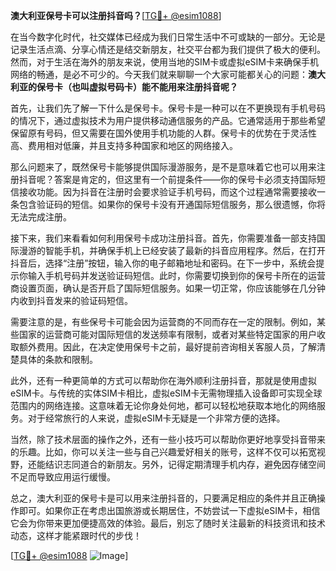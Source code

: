 **澳大利亚保号卡可以注册抖音吗？**[[TG💪+ @esim1088](https://t.me/s/esim1088)]

在当今数字化时代，社交媒体已经成为我们日常生活中不可或缺的一部分。无论是记录生活点滴、分享心情还是结交新朋友，社交平台都为我们提供了极大的便利。然而，对于生活在海外的朋友来说，使用当地的SIM卡或虚拟eSIM卡来确保手机网络的畅通，是必不可少的。今天我们就来聊聊一个大家可能都关心的问题：**澳大利亚的保号卡（也叫虚拟号码卡）能不能用来注册抖音呢？**

首先，让我们先了解一下什么是保号卡。保号卡是一种可以在不更换现有手机号码的情况下，通过虚拟技术为用户提供移动通信服务的产品。它通常适用于那些希望保留原有号码，但又需要在国外使用手机功能的人群。保号卡的优势在于灵活性高、费用相对低廉，并且支持多种国家和地区的网络接入。

那么问题来了，既然保号卡能够提供国际漫游服务，是不是意味着它也可以用来注册抖音呢？答案是肯定的，但这里有一个前提条件——你的保号卡必须支持国际短信接收功能。因为抖音在注册时会要求验证手机号码，而这个过程通常需要接收一条包含验证码的短信。如果你的保号卡没有开通国际短信服务，那么很遗憾，你将无法完成注册。

接下来，我们来看看如何利用保号卡成功注册抖音。首先，你需要准备一部支持国际漫游的智能手机，并确保手机上已经安装了最新的抖音应用程序。然后，在打开抖音后，选择“注册”按钮，输入你的电子邮箱地址和密码。在下一步中，系统会提示你输入手机号码并发送验证码短信。此时，你需要切换到你的保号卡所在的运营商设置页面，确认是否开启了国际短信服务。如果一切正常，你应该能够在几分钟内收到抖音发来的验证码短信。

需要注意的是，有些保号卡可能会因为运营商的不同而存在一定的限制。例如，某些国家的运营商可能对国际短信的发送频率有限制，或者对某些特定国家的用户收取额外费用。因此，在决定使用保号卡之前，最好提前咨询相关客服人员，了解清楚具体的条款和限制。

此外，还有一种更简单的方式可以帮助你在海外顺利注册抖音，那就是使用虚拟eSIM卡。与传统的实体SIM卡相比，虚拟eSIM卡无需物理插入设备即可实现全球范围内的网络连接。这意味着无论你身处何地，都可以轻松地获取本地化的网络服务。对于经常旅行的人来说，虚拟eSIM卡无疑是一个非常方便的选择。

当然，除了技术层面的操作之外，还有一些小技巧可以帮助你更好地享受抖音带来的乐趣。比如，你可以关注一些与自己兴趣爱好相关的账号，这样不仅可以拓宽视野，还能结识志同道合的新朋友。另外，记得定期清理手机内存，避免因存储空间不足而导致应用运行缓慢。

总之，澳大利亚的保号卡是可以用来注册抖音的，只要满足相应的条件并且正确操作即可。如果你正在考虑出国旅游或长期居住，不妨尝试一下虚拟eSIM卡，相信它会为你带来更加便捷高效的体验。最后，别忘了随时关注最新的科技资讯和技术动态，这样才能紧跟时代的步伐！

[[TG💪+ @esim1088](https://t.me/s/esim1088) ![Image](https://i.postimg.cc/4NQfJmqS/Snipaste-2025-05-13-00-14-12.png)]